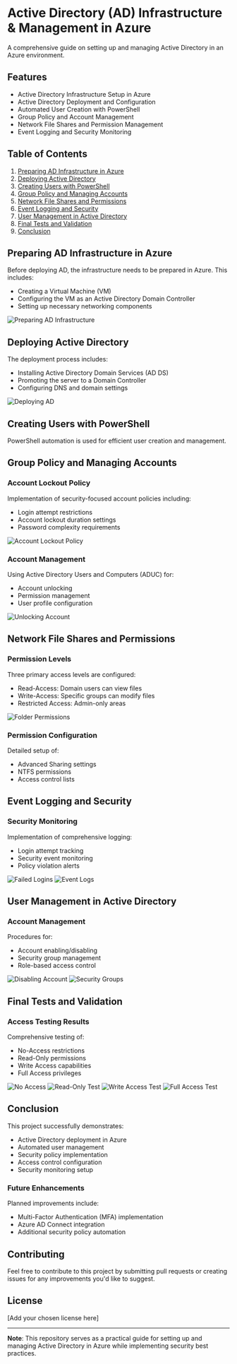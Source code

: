 # Active Directory (AD) Infrastructure & Management in Azure

A comprehensive guide on setting up and managing Active Directory in an Azure environment.

## Features

- Active Directory Infrastructure Setup in Azure
- Active Directory Deployment and Configuration
- Automated User Creation with PowerShell
- Group Policy and Account Management
- Network File Shares and Permission Management
- Event Logging and Security Monitoring

## Table of Contents

1. [Preparing AD Infrastructure in Azure](#preparing-ad-infrastructure-in-azure)
2. [Deploying Active Directory](#deploying-active-directory)
3. [Creating Users with PowerShell](#creating-users-with-powershell)
4. [Group Policy and Managing Accounts](#group-policy-and-managing-accounts)
5. [Network File Shares and Permissions](#network-file-shares-and-permissions)
6. [Event Logging and Security](#event-logging-and-security)
7. [User Management in Active Directory](#user-management-in-active-directory)
8. [Final Tests and Validation](#final-tests-and-validation)
9. [Conclusion](#conclusion)

## Preparing AD Infrastructure in Azure

Before deploying AD, the infrastructure needs to be prepared in Azure. This includes:
- Creating a Virtual Machine (VM)
- Configuring the VM as an Active Directory Domain Controller
- Setting up necessary networking components

![Preparing AD Infrastructure](./images/01-ad-infrastructure.png)

## Deploying Active Directory

The deployment process includes:
- Installing Active Directory Domain Services (AD DS)
- Promoting the server to a Domain Controller
- Configuring DNS and domain settings

![Deploying AD](./images/02-deploying-ad.png)

## Creating Users with PowerShell

PowerShell automation is used for efficient user creation and management.

## Group Policy and Managing Accounts

### Account Lockout Policy
Implementation of security-focused account policies including:
- Login attempt restrictions
- Account lockout duration settings
- Password complexity requirements

![Account Lockout Policy](./images/account_lockout_policy.png)

### Account Management
Using Active Directory Users and Computers (ADUC) for:
- Account unlocking
- Permission management
- User profile configuration

![Unlocking Account](./images/unlock_account.png)

## Network File Shares and Permissions

### Permission Levels
Three primary access levels are configured:
- Read-Access: Domain users can view files
- Write-Access: Specific groups can modify files
- Restricted Access: Admin-only areas

![Folder Permissions](./images/folder_permissions.png)

### Permission Configuration
Detailed setup of:
- Advanced Sharing settings
- NTFS permissions
- Access control lists

## Event Logging and Security

### Security Monitoring
Implementation of comprehensive logging:
- Login attempt tracking
- Security event monitoring
- Policy violation alerts

![Failed Logins](./images/failed_logins.png)
![Event Logs](./images/event_logs.png)

## User Management in Active Directory

### Account Management
Procedures for:
- Account enabling/disabling
- Security group management
- Role-based access control

![Disabling Account](./images/disable_account.png)
![Security Groups](./images/security_groups.png)

## Final Tests and Validation

### Access Testing Results
Comprehensive testing of:
- No-Access restrictions
- Read-Only permissions
- Write Access capabilities
- Full Access privileges

![No Access](./images/no_access.png)
![Read-Only Test](./images/read_only_test.png)
![Write Access Test](./images/write_access_test.png)
![Full Access Test](./images/full_access_test.png)

## Conclusion

This project successfully demonstrates:
- Active Directory deployment in Azure
- Automated user management
- Security policy implementation
- Access control configuration
- Security monitoring setup

### Future Enhancements

Planned improvements include:
- Multi-Factor Authentication (MFA) implementation
- Azure AD Connect integration
- Additional security policy automation

## Contributing

Feel free to contribute to this project by submitting pull requests or creating issues for any improvements you'd like to suggest.

## License

[Add your chosen license here]

---

**Note**: This repository serves as a practical guide for setting up and managing Active Directory in Azure while implementing security best practices.
